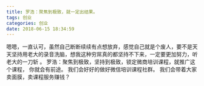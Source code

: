 ```yaml
---
title: 罗浩：聚焦到极致，就一定出结果。
tags: 创业
categories: 创业
date: 2018-06-15 18:34:59
---
```


嗯嗯，一直认可，虽然自己断断续续有点想放弃，感觉自己就是个废人，要不是天天坚持用老大的录音洗脑，想我这种穷屌真的都坚持不下来，一定要更加努力，听老大的一刀斩 。
罗浩：聚焦到极致，坚持到极致，锁定微商培训课程，就推广这个课程，
你就会有前途。
我们会好好的做好微信培训课程社群。
我们会带着大家卖面膜，卖课程服务赚钱？